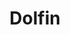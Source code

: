 ---
title: "Dolfin"
seoTitle: "Dolfin integration"
seoDescription: "Here’s how Dolfin works with your applications to streamline your workflow."
summary: "Dolfin Point of Sale and Merchandising presents a customisable ERP solution to meet Fashion, Apparel and General Merchandise retailer’s needs."
lead: "Stock2Shop can integrate Dolfin with various B2B and B2C ecommerce and logistic applications. Here is how we can help you automate your business."
image: "/images/connector-logos/dolfin.png"
imageAlt: dolfin logo
type: "source"
source: "dolfin"
tags: ["erp"]
aliases:
    - /integrations/dolfin/
---